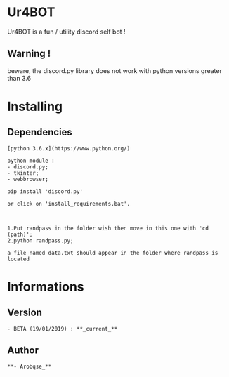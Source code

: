 # Ur4BOT

  Ur4BOT is a fun / utility discord self bot !

## Warning !

  beware, the discord.py library does not work with python versions greater than 3.6

# Installing

  ## Dependencies

    [python 3.6.x](https://www.python.org/)

    python module :
    - discord.py;
    - tkinter;
    - webbrowser;

    pip install 'discord.py'

    or click on 'install_requirements.bat'.



    1.Put randpass in the folder wish then move in this one with 'cd (path)';
    2.python randpass.py;

    a file named data.txt should appear in the folder where randpass is located

# Informations
  ## Version

    - BETA (19/01/2019) : **_current_**

  ## Author

    **- Arobqse_**
